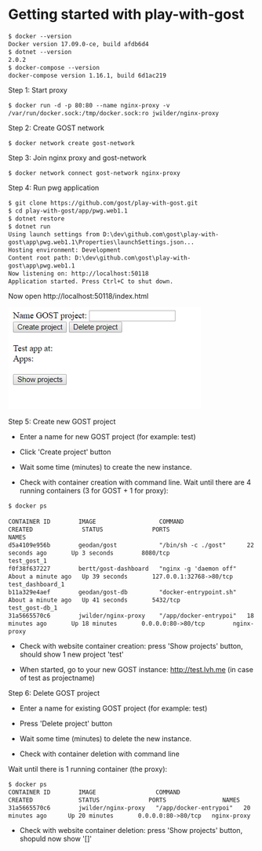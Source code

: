 # Getting started with play-with-gost

```
$ docker --version
Docker version 17.09.0-ce, build afdb6d4
$ dotnet --version
2.0.2
$ docker-compose --version
docker-compose version 1.16.1, build 6d1ac219
```

Step 1: Start proxy

```
$ docker run -d -p 80:80 --name nginx-proxy -v /var/run/docker.sock:/tmp/docker.sock:ro jwilder/nginx-proxy
```

Step 2: Create GOST network

```
$ docker network create gost-network
```

Step 3: Join nginx proxy and gost-network

```
$ docker network connect gost-network nginx-proxy
```

Step 4: Run pwg application

```
$ git clone https://github.com/gost/play-with-gost.git
$ cd play-with-gost/app/pwg.web1.1
$ dotnet restore
$ dotnet run
Using launch settings from D:\dev\github.com\gost\play-with-gost\app\pwg.web1.1\Properties\launchSettings.json...
Hosting environment: Development
Content root path: D:\dev\github.com\gost\play-with-gost\app\pwg.web1.1
Now listening on: http://localhost:50118
Application started. Press Ctrl+C to shut down.
```

Now open http://localhost:50118/index.html

<img src="pwg.png"/>

Step 5: Create new GOST project

- Enter a name for new GOST project (for example: test)

- Click 'Create project' button

- Wait some time (minutes) to create the new instance. 

- Check with container creation with command line. Wait until there are 4 running containers (3 for GOST + 1 for proxy):

```
$ docker ps

CONTAINER ID        IMAGE                  COMMAND                  CREATED              STATUS              PORTS                     NAMES
d5a4109e956b        geodan/gost            "/bin/sh -c ./gost"      22 seconds ago       Up 3 seconds        8080/tcp                  test_gost_1
f0f38f637227        bertt/gost-dashboard   "nginx -g 'daemon off"   About a minute ago   Up 39 seconds       127.0.0.1:32768->80/tcp   test_dashboard_1
b11a329e4aef        geodan/gost-db         "docker-entrypoint.sh"   About a minute ago   Up 41 seconds       5432/tcp                  test_gost-db_1
31a5665570c6        jwilder/nginx-proxy    "/app/docker-entrypoi"   18 minutes ago       Up 18 minutes       0.0.0.0:80->80/tcp        nginx-proxy
```

- Check with website container creation: press 'Show projects' button, should show 1 new project 'test'

- When started, go to your new GOST instance: http://test.lvh.me (in case of test as projectname)

Step 6: Delete GOST project

- Enter a name for existing GOST project (for example: test)

- Press 'Delete project' button

- Wait some time (minutes) to delete the new instance. 

- Check with container deletion with command line

Wait until there is 1 running container (the proxy):

```
$ docker ps
CONTAINER ID        IMAGE                 COMMAND                  CREATED             STATUS              PORTS                NAMES
31a5665570c6        jwilder/nginx-proxy   "/app/docker-entrypoi"   20 minutes ago      Up 20 minutes       0.0.0.0:80->80/tcp   nginx-proxy
```

- Check with website container deletion: press 'Show projects' button, shopuld now show '[]'

